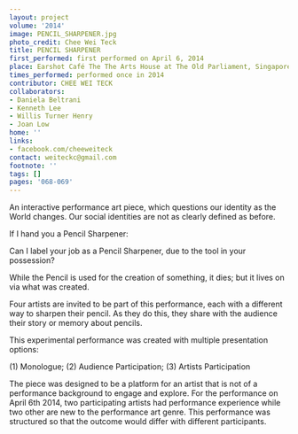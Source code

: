 ```yaml
---
layout: project
volume: '2014'
image: PENCIL_SHARPENER.jpg
photo_credit: Chee Wei Teck
title: PENCIL SHARPENER
first_performed: first performed on April 6, 2014
place: Earshot Café The The Arts House at The Old Parliament, Singapore
times_performed: performed once in 2014
contributor: CHEE WEI TECK
collaborators:
- Daniela Beltrani
- Kenneth Lee
- Willis Turner Henry
- Joan Low
home: ''
links:
- facebook.com/cheeweiteck
contact: weiteckc@gmail.com
footnote: ''
tags: []
pages: '068-069'
---
```


An interactive performance art piece, which questions our identity as the World changes. Our social identities are not as clearly defined as before.

If I hand you a Pencil Sharpener:

Can I label your job as a Pencil Sharpener, due to the tool in your possession?

While the Pencil is used for the creation of something, it dies; but it lives on via what was created.

Four artists are invited to be part of this performance, each with a different way to sharpen their pencil. As they do this, they share with the audience their story or memory about pencils.

This experimental performance was created with multiple presentation options:

(1) Monologue; (2) Audience Participation; (3) Artists Participation

The piece was designed to be a platform for an artist that is not of a performance background to engage and explore. For the performance on April 6th 2014, two participating artists had performance experience while two other are new to the performance art genre. This performance was structured so that  the outcome would differ with different participants.
